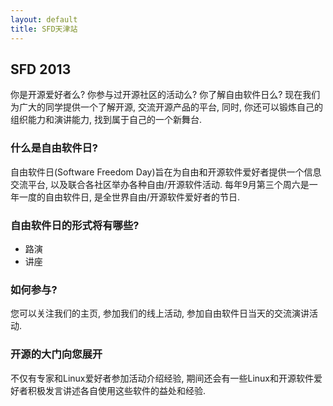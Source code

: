 ```yaml
---
layout: default
title: SFD天津站
---
```

## SFD 2013
你是开源爱好者么? 你参与过开源社区的活动么? 你了解自由软件日么?  现在我们为广大的同学提供一个了解开源, 交流开源产品的平台, 同时, 你还可以锻炼自己的组织能力和演讲能力, 找到属于自己的一个新舞台.

### 什么是自由软件日?
自由软件日(Software Freedom Day)旨在为自由和开源软件爱好者提供一个信息交流平台, 以及联合各社区举办各种自由/开源软件活动. 每年9月第三个周六是一年一度的自由软件日, 是全世界自由/开源软件爱好者的节日.

### 自由软件日的形式将有哪些?
+ 路演
+ 讲座

### 如何参与?
您可以关注我们的主页, 参加我们的线上活动, 参加自由软件日当天的交流演讲活动.

### 开源的大门向您展开
不仅有专家和Linux爱好者参加活动介绍经验, 期间还会有一些Linux和开源软件爱好者积极发言讲述各自使用这些软件的益处和经验.
